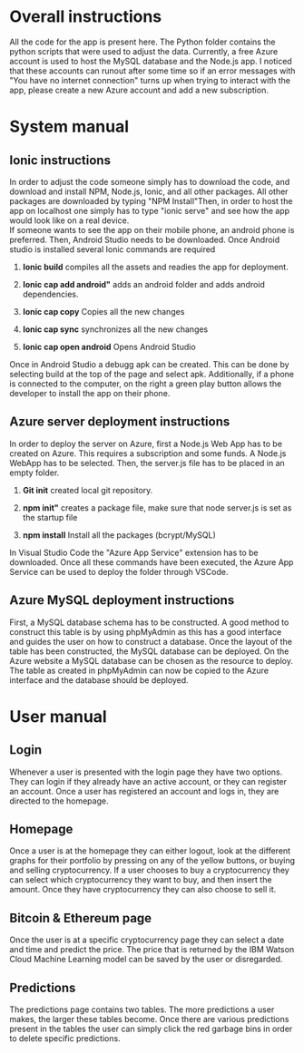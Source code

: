 Overall instructions 
=============
All the code for the app is present here. The Python folder contains the python scripts that were used to adjust the data. Currently, a free Azure account is used to host the MySQL database and the Node.js app. I noticed that these accounts can runout after some time so if an error messages with "You have no internet connection" turns up when trying to interact with the app, please create a new Azure account and add a new subscription. 

System manual
=============

Ionic instructions
------------------

In order to adjust the code someone simply has to download the code, and
download and install NPM, Node.js, Ionic, and all other packages. All other packages are downloaded by typing "NPM Install"Then,
in order to host the app on localhost one simply has to type "ionic
serve" and see how the app would look like on a real device.  
If someone wants to see the app on their mobile phone, an android phone
is preferred. Then, Android Studio needs to be downloaded. Once Android
studio is installed several Ionic commands are required  

1.  **Ionic build** compiles all the assets and readies the app for
    deployment.

2.  **Ionic cap add android"** adds an android folder and adds android
    dependencies.

3.  **Ionic cap copy** Copies all the new changes

4.  **Ionic cap sync** synchronizes all the new changes

5.  **Ionic cap open android** Opens Android Studio

Once in Android Studio a debugg apk can be created. This can be done by
selecting build at the top of the page and select apk.
Additionally, if a phone is connected to the computer, on the right a
green play button allows the developer to install the app on their
phone.

Azure server deployment instructions
------------------------------------

In order to deploy the server on Azure, first a Node.js Web App has to
be created on Azure. This requires a subscription and some funds. A 
Node.js WebApp has to be selected. Then, the server.js file has to be placed in an empty folder.
1.  **Git init** created local git repository.

2.  **npm init"** creates a package file, make sure that node server.js is set as the startup file

3.  **npm install** Install all the packages (bcrypt/MySQL)

In Visual Studio Code the "Azure App Service" extension has to be downloaded. Once
all these commands have been executed, the Azure App Service can be used
to deploy the folder through VSCode.

Azure MySQL deployment instructions
-----------------------------------

First, a MySQL database schema has to be constructed. A good method to
construct this table is by using phpMyAdmin as this has a good interface
and guides the user on how to construct a database. Once the layout of
the table has been constructed, the MySQL database can be deployed. On
the Azure website a MySQL database can be chosen as the resource to deploy. The
table as created in phpMyAdmin can now be copied to the Azure interface
and the database should be deployed.

User manual
===========

Login
-----

Whenever a user is presented with the login page they have two options.
They can login if they already have an active account, or they can
register an account. Once a user has registered an account and logs in,
they are directed to the homepage.

Homepage
--------

Once a user is at the homepage they can either logout, look at the
different graphs for their portfolio by pressing on any of the yellow
buttons, or buying and selling cryptocurrency. If a user chooses to buy
a cryptocurrency they can select which cryptocurrency they want to buy,
and then insert the amount. Once they have cryptocurrency they can also
choose to sell it.

Bitcoin & Ethereum page
-----------------------

Once the user is at a specific cryptocurrency page they can select a
date and time and predict the price. The price that is returned by the
IBM Watson Cloud Machine Learning model can be saved by the user or
disregarded.

Predictions
-----------

The predictions page contains two tables. The more predictions a user
makes, the larger these tables become. Once there are various
predictions present in the tables the user can simply click the red
garbage bins in order to delete specific predictions.
